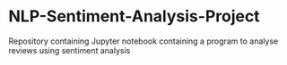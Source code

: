 # NLP-Sentiment-Analysis-Project
Repository containing Jupyter notebook containing a program to analyse reviews using sentiment analysis
